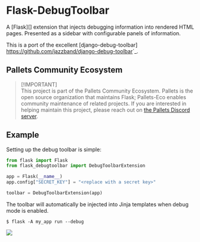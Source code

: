 # Flask-DebugToolbar

A [Flask][] extension that injects debugging information into rendered HTML
pages. Presented as a sidebar with configurable panels of information.

This is a port of the excellent [django-debug-toolbar] <https://github.com/jazzband/django-debug-toolbar>`_.


## Pallets Community Ecosystem

> [!IMPORTANT]\
> This project is part of the Pallets Community Ecosystem. Pallets is the open
> source organization that maintains Flask; Pallets-Eco enables community
> maintenance of related projects. If you are interested in helping maintain
> this project, please reach out on [the Pallets Discord server][discord].

[discord]: https://discord.gg/pallets


## Example

Setting up the debug toolbar is simple:

```python
from flask import Flask
from flask_debugtoolbar import DebugToolbarExtension

app = Flask(__name__)
app.config["SECRET_KEY"] = "<replace with a secret key>"

toolbar = DebugToolbarExtension(app)
```

The toolbar will automatically be injected into Jinja templates when debug
mode is enabled.

```
$ flask -A my_app run --debug
```

![](https://raw.githubusercontent.com/pallets-eco/flask-debugtoolbar/main/docs/_static/screenshot-request-vars-panel.png)
